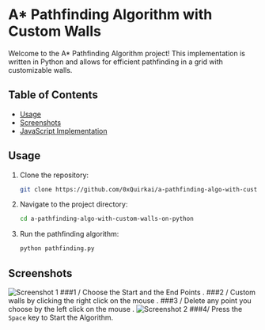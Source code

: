 
# A* Pathfinding Algorithm with Custom Walls

Welcome to the A* Pathfinding Algorithm project! This implementation is written in Python and allows for efficient pathfinding in a grid with customizable walls.

## Table of Contents
- [Usage](#usage)
- [Screenshots](#screenshots)
- [JavaScript Implementation](#javascript-implementation)

## Usage

1. Clone the repository:

    ```bash
    git clone https://github.com/0xQuirkai/a-pathfinding-algo-with-custom-walls-on-python.git
    ```

2. Navigate to the project directory:

    ```bash
    cd a-pathfinding-algo-with-custom-walls-on-python
    ```

3. Run the pathfinding algorithm:

    ```bash
    python pathfinding.py
    ```

## Screenshots

![Screenshot 1](https://i.ibb.co/LC6Bq2G/Capture2.png)
###1 / Choose the Start and the End Points .
###2 / Custom walls by clicking the right click on the mouse .
###3 / Delete any point you choose by the left click on the mouse .
![Screenshot 2](images/screenshot2.png)
###4/ Press the `Space` key to Start the Algorithm.


